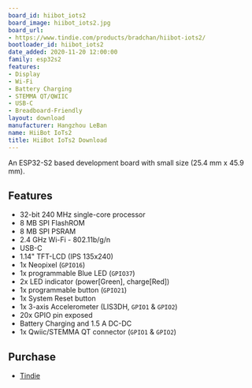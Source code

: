 ```yaml
---
board_id: hiibot_iots2
board_image: hiibot_iots2.jpg
board_url:
- https://www.tindie.com/products/bradchan/hiibot-iots2/
bootloader_id: hiibot_iots2
date_added: 2020-11-20 12:00:00
family: esp32s2
features:
- Display
- Wi-Fi
- Battery Charging
- STEMMA QT/QWIIC
- USB-C
- Breadboard-Friendly
layout: download
manufacturer: Hangzhou LeBan
name: HiiBot IoTs2
title: HiiBot IoTs2 Download
---
```


An ESP32-S2 based development board with small size (25.4 mm x 45.9 mm).

## Features

- 32-bit 240 MHz single-core processor
- 8 MB SPI FlashROM
- 8 MB SPI PSRAM
- 2.4 GHz Wi-Fi - 802.11b/g/n
- USB-C
- 1.14" TFT-LCD (IPS 135x240)
- 1x Neopixel (`GPIO16`)
- 1x programmable Blue LED (`GPIO37`)
- 2x LED indicator (power[Green], charge[Red])
- 1x programmable button (`GPIO21`)
- 1x System Reset button
- 1x 3-axis Accelerometer (LIS3DH, `GPIO1` & `GPIO2`)
- 20x GPIO pin exposed
- Battery Charging and 1.5 A DC-DC
- 1x Qwiic/STEMMA QT connector (`GPIO1` & `GPIO2`)

## Purchase

* [Tindie](https://www.tindie.com/products/bradchan/hiibot-iots2/)
